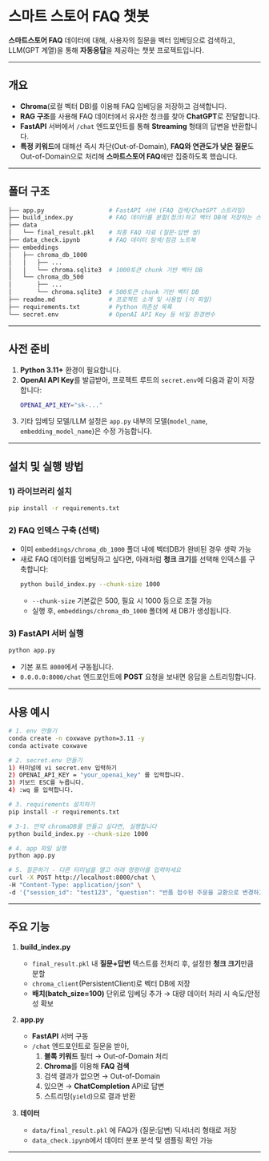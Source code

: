 # 스마트 스토어 FAQ 챗봇

**스마트스토어 FAQ** 데이터에 대해, 사용자의 질문을 벡터 임베딩으로 검색하고, LLM(GPT 계열)을 통해 **자동응답**을 제공하는 챗봇 프로젝트입니다.

---

## 개요

- **Chroma**(로컬 벡터 DB)를 이용해 FAQ 임베딩을 저장하고 검색합니다.
- **RAG 구조**를 사용해 FAQ 데이터에서 유사한 청크를 찾아 **ChatGPT**로 전달합니다.
- **FastAPI** 서버에서 `/chat` 엔드포인트를 통해 **Streaming** 형태의 답변을 반환합니다.
- **특정 키워드**에 대해선 즉시 차단(Out-of-Domain), **FAQ와 연관도가 낮은 질문**도 Out-of-Domain으로 처리해 **스마트스토어 FAQ**에만 집중하도록 했습니다.

---

## 폴더 구조

```bash
├── app.py                  # FastAPI 서버 (FAQ 검색/ChatGPT 스트리밍)
├── build_index.py          # FAQ 데이터를 분할(청크)하고 벡터 DB에 저장하는 스크립트
├── data
│   └── final_result.pkl    # 최종 FAQ 자료 (질문-답변 쌍)
├── data_check.ipynb        # FAQ 데이터 탐색/점검 노트북
├── embeddings
│   ├── chroma_db_1000
│   │   ├── ...
│   │   └── chroma.sqlite3  # 1000토큰 chunk 기반 벡터 DB
│   └── chroma_db_500
│       ├── ...
│       └── chroma.sqlite3  # 500토큰 chunk 기반 벡터 DB
├── readme.md               # 프로젝트 소개 및 사용법 (이 파일)
├── requirements.txt        # Python 의존성 목록
└── secret.env              # OpenAI API Key 등 비밀 환경변수
```

---

## 사전 준비

1. **Python 3.11+** 환경이 필요합니다.  
2. **OpenAI API Key**를 발급받아, 프로젝트 루트의 `secret.env`에 다음과 같이 저장합니다:
   ```bash
   OPENAI_API_KEY="sk-..."
   ```
3. 기타 임베딩 모델/LLM 설정은 `app.py` 내부의 모델(`model_name`, `embedding_model_name`)은 수정 가능합니다.

---

## 설치 및 실행 방법

### 1) 라이브러리 설치
```bash
pip install -r requirements.txt
```


### 2) FAQ 인덱스 구축 (선택)
- 이미 `embeddings/chroma_db_1000` 폴더 내에 벡터DB가 완비된 경우 생략 가능  
- 새로 FAQ 데이터를 임베딩하고 싶다면, 아래처럼 **청크 크기**를 선택해 인덱스를 구축합니다:
  ```bash
  python build_index.py --chunk-size 1000
  ```
  - `--chunk-size` 기본값은 500, 필요 시 1000 등으로 조절 가능  
  - 실행 후, `embeddings/chroma_db_1000` 폴더에 새 DB가 생성됩니다.

### 3) FastAPI 서버 실행
```bash
python app.py
```
- 기본 포트 `8000`에서 구동됩니다.  
- `0.0.0.0:8000/chat` 엔드포인트에 **POST** 요청을 보내면 응답을 스트리밍합니다.

---

## 사용 예시
```bash 
# 1. env 만들기 
conda create -n coxwave python=3.11 -y 
conda activate coxwave 

# 2. secret.env 만들기 
1) 터미널에 vi secret.env 입력하기 
2) OPENAI_API_KEY = "your_openai_key" 를 입력합니다. 
3) 키보드 ESC를 누릅니다. 
4) :wq 를 입력합니다. 

# 3. requirements 설치하기 
pip install -r requirements.txt 

# 3-1. 만약 chromaDB를 만들고 싶다면, 실행합니다 
python build_index.py --chunk-size 1000

# 4. app 파일 실행 
python app.py 

# 5. 질문하기 - 다른 터미널을 열고 아래 명령어를 입력하세요 
curl -X POST http://localhost:8000/chat \
-H "Content-Type: application/json" \
-d '{"session_id": "test123", "question": "반품 접수된 주문을 교환으로 변경하고 싶어요."}'
```

---

## 주요 기능

1. **build_index.py**  
   - `final_result.pkl` 내 **질문+답변** 텍스트를 전처리 후, 설정한 **청크 크기**만큼 분할  
   - `chroma_client`(PersistentClient)로 벡터 DB에 저장  
   - **배치(batch_size=100)** 단위로 임베딩 추가 → 대량 데이터 처리 시 속도/안정성 확보

2. **app.py**  
   - **FastAPI** 서버 구동  
   - `/chat` 엔드포인트로 질문을 받아,  
     1. **블록 키워드** 필터 → Out-of-Domain 처리  
     2. **Chroma**를 이용해 **FAQ 검색**  
     3. 검색 결과가 없으면 → Out-of-Domain  
     4. 있으면 → **ChatCompletion** API로 답변  
     5. 스트리밍(`yield`)으로 결과 반환  

3. **데이터**  
   - `data/final_result.pkl` 에 FAQ가 (질문:답변) 딕셔너리 형태로 저장  
   - `data_check.ipynb`에서 데이터 분포 분석 및 샘플링 확인 가능

---


